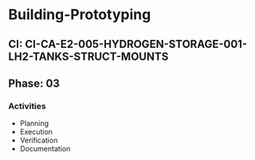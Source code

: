 # Building-Prototyping

## CI: CI-CA-E2-005-HYDROGEN-STORAGE-001-LH2-TANKS-STRUCT-MOUNTS
## Phase: 03

### Activities
- Planning
- Execution
- Verification
- Documentation
